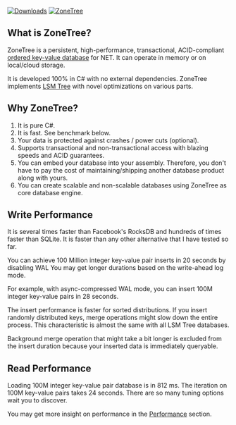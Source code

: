 [![Downloads](https://img.shields.io/nuget/dt/ZoneTree?style=for-the-badge&labelColor=319e12&color=55c212)](https://www.nuget.org/packages/ZoneTree/) [![ZoneTree](https://img.shields.io/github/stars/koculu/ZoneTree?style=for-the-badge&logo=github&label=github&color=f1c400&labelColor=454545&logoColor=ffffff)](https://github.com/koculu/ZoneTree)

## What is ZoneTree?
ZoneTree is a persistent, high-performance, transactional, ACID-compliant [ordered key-value database](https://en.wikipedia.org/wiki/Ordered_Key-Value_Store) for NET. It can operate in memory or on local/cloud storage.

It is developed 100% in C# with no external dependencies. ZoneTree implements [LSM Tree](https://en.wikipedia.org/wiki/Log-structured_merge-tree) with novel optimizations on various parts.

## Why ZoneTree?
1. It is pure C#.
2. It is fast. See benchmark below.
3. Your data is protected against crashes / power cuts (optional).
4. Supports transactional and non-transactional access with blazing speeds and ACID guarantees.
5. You can embed your database into your assembly. Therefore, you don't have to pay the cost of maintaining/shipping another database product along with yours.
6. You can create scalable and non-scalable databases using ZoneTree as core database engine.

##  Write Performance
It is several times faster than Facebook's RocksDB and hundreds of times faster than SQLite. It is faster than any other alternative that I have tested so far.

You can achieve 100 Million integer key-value pair inserts in 20 seconds by disabling WAL You may get longer durations based on the write-ahead log mode. 

For example, with async-compressed WAL mode, you can insert 100M integer key-value pairs in 28 seconds.

The insert performance is faster for sorted distributions. If you insert randomly distributed keys, merge operations might slow down the entire process. This characteristic is almost the same with all LSM Tree databases.

Background merge operation that might take a bit longer is excluded from the insert duration because your inserted data is immediately queryable.

## Read Performance
Loading 100M integer key-value pair database is in 812 ms. The iteration on 100M key-value pairs takes 24 seconds. There are so many tuning options wait you to discover.

You may get more insight on performance in the [Performance](performance.md) section.